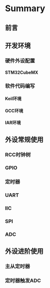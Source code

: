 # Summary

## 前言

## 开发环境

### 硬件外设配置

#### STM32CubeMX

### 软件代码编写

#### Keil环境

#### GCC环境

#### IAR环境

## 外设常规使用

### RCC时钟树

### GPIO

### 定时器

### UART

### IIC

### SPI

### ADC

## 外设进阶使用

### 主从定时器

### 定时器触发ADC
